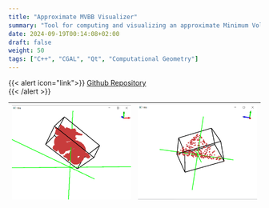 ```yaml
---
title: "Approximate MVBB Visualizer"
summary: "Tool for computing and visualizing an approximate Minimum Volume Bounding Box (MVBB) given a 3D Model. The algorithm is based on the ''**Efficiently Approximating the Minimum-Volume Bounding Box of a Point Set in Three Dimensions**'' paper from Barequet and Har-Peled. For some internal algorithms I used those provided with the CGAL library."
date: 2024-09-19T00:14:08+02:00
draft: false
weight: 50
tags: ["C++", "CGAL", "Qt", "Computational Geometry"]
---
```


{{< alert icon="link">}}
[Github Repository](https://github.com/nagard98/approx-MVBB)    
{{< /alert >}}

|![image](feature.png) | ![image](tetra.png)|
|:-:|:-:|